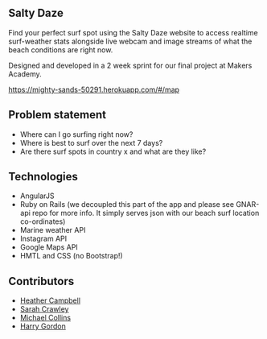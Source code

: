 Salty Daze
----------

Find your perfect surf spot using the Salty Daze website to access realtime surf-weather stats alongside live webcam and image streams of what the beach conditions are right now.

Designed and developed in a 2 week sprint for our final project at Makers Academy.

https://mighty-sands-50291.herokuapp.com/#/map

Problem statement
-----------------
* Where can I go surfing right now?
* Where is best to surf over the next 7 days?
* Are there surf spots in country x and what are they like?

Technologies
------------
* AngularJS
* Ruby on Rails (we decoupled this part of the app and please see GNAR-api repo for more info. It simply serves json with our beach surf location co-ordinates)
* Marine weather API
* Instagram API
* Google Maps API
* HMTL and CSS (no Bootstrap!)

Contributors
------------
* [Heather Campbell](https://github.com/heather-camcam)
* [Sarah Crawley](https://github.com/sara6)
* [Michael Collins](https://github.com/michaeljcollinsuk)
* [Harry Gordon](https://github.com/hwgordon247)
